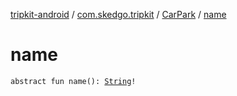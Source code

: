 [tripkit-android](../../index.md) / [com.skedgo.tripkit](../index.md) / [CarPark](index.md) / [name](./name.md)

# name

`abstract fun name(): `[`String`](https://kotlinlang.org/api/latest/jvm/stdlib/kotlin/-string/index.html)`!`